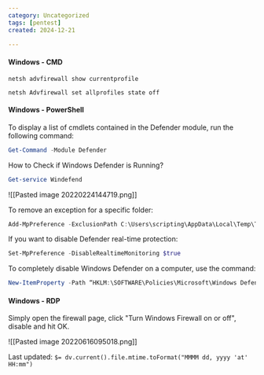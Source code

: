 ```yaml
---
category: Uncategorized
tags: [pentest]
created: 2024-12-21

---
```

#### Windows - CMD
```command prompt - windows
netsh advfirewall show currentprofile
```

```command prompt - windows
netsh Advfirewall set allprofiles state off
```

#### Windows - PowerShell
To display a list of cmdlets contained in the Defender module, run the following command:
```powershell - windows
Get-Command -Module Defender
```

How to Check if Windows Defender is Running?
```powershell - windows
Get-service Windefend
```

![[Pasted image 20220224144719.png]]

To remove an exception for a specific folder:
```powershell - windows
Add-MpPreference -ExclusionPath C:\Users\scripting\AppData\Local\Temp\Tools
```

If you want to disable Defender real-time protection:
```powershell - windows
Set-MpPreference -DisableRealtimeMonitoring $true
```

To completely disable Windows Defender on a computer, use the command:
```powershell - windows
New-ItemProperty -Path “HKLM:\SOFTWARE\Policies\Microsoft\Windows Defender” -Name DisableAntiSpyware -Value 1 -PropertyType DWORD -Force
```

#### Windows - RDP

Simply open the firewall page, click "Turn Windows Firewall on or off", disable and hit OK.

![[Pasted image 20220616095018.png]]


Last updated: `$= dv.current().file.mtime.toFormat("MMMM dd, yyyy 'at' HH:mm")`
